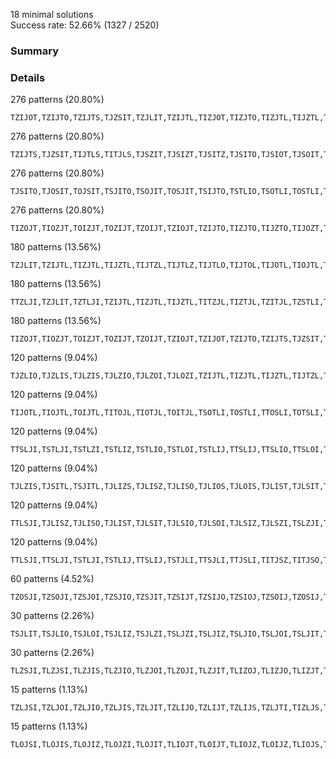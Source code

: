 <script>
import Fumen from "$lib/Fumen.svelte";
</script>


18 minimal solutions  
Success rate: 52.66% (1327 / 2520)

### Summary

<Fumen delay="1500" data="v115@pgzhBtywF8BtwwG8h0H8g0wwH8g0xwH8wwC8JeAgWF?A0fjxCpAAAA"/> <Fumen delay="1500" data="v115@pgzhywR4F8wwR4G8h0H8g0wwH8g0xwH8wwC8JeAgWF?A0vTxCpAAAA"/> <Fumen delay="1500" data="v115@pgzhywR4F8wwR4G8RpH8RpH8ywH8wwC8JeAgWFAU3T?xCpAAAA"/> <Fumen delay="1500" data="v115@pgzhBtywF8BtwwG8RpH8RpH8ywH8wwC8JeAgWFAUnj?xCpAAAA"/> <Fumen delay="1500" data="v115@pgzhhlywF8glg0wwG8glg0H8h0H8ywH8wwC8JeAgWF?A0/DxCpAAAA"/> <Fumen delay="1500" data="v115@pgzhhlywF8glAtwwG8BtH8AtwwH8glxwH8wwC8JeAg?WFA0XExCpAAAA"/> <Fumen delay="1500" data="v115@pgzhywh0F8wwAtg0G8BtH8AtwwH8xwg0H8wwC8JeAg?WFA03/wCpAAAA"/> <Fumen delay="1500" data="v115@pgzhBtywF8BtwwG8hlH8g0glH8i0H8glC8JeAgWFAq?ijxCpAAAA"/> <Fumen delay="1500" data="v115@pgzhhlywF8RpwwG8RpH8glwwH8glxwH8wwC8JeAgWF?AUHWWCpAAAA"/> <Fumen delay="1500" data="v115@pgzhhlywF8glR4G8R4H8glwwH8ywH8wwC8JeAgWFAU?NExCpAAAA"/> <Fumen delay="1500" data="v115@pgzhywR4F8wwR4G8hlH8g0glH8i0H8glC8JeAgWFAq?yTxCpAAAA"/> <Fumen delay="1500" data="v115@pgzhi0R4F8glR4G8glg0H8hlH8ywH8wwC8JeAgWFA0?yjPCpAAAA"/> <Fumen delay="1500" data="v115@pgzhi0R4F8wwR4G8xwH8xwH8ywH8g0C8JeAgWFA0+j?PCpAAAApgzhi0R4F8ywG8xwH8xwH8wwR4H8g0C8JeAgHpgz?hi0R4F8wwR4G8xwH8wwg0H8ywH8wwC8JeAgH"/> <Fumen delay="1500" data="v115@pgzhi0R4F8wwR4G8xwH8BtH8wwBtH8g0C8JeAgWFA6?+jPCpAAAA"/> <Fumen delay="1500" data="v115@pgzhhlywF8glh0G8glg0H8Q4g0H8R4wwH8Q4C8JeAg?WFAz/DxCpAAAA"/> <Fumen delay="1500" data="v115@pgzhywh0F8wwAtg0G8BtH8hlH8Atglg0H8glC8JeAg?WFAs3/wCpAAAA"/> <Fumen delay="1500" data="v115@pgzhhlywF8glh0G8glAtH8BtH8Atg0wwH8g0C8JeAg?WFA6i/wCpAAAA"/> <Fumen delay="1500" data="v115@pgzhywh0F8Rpg0G8RpH8hlH8wwglg0H8glC8JeAgWF?AMn/wCpAAAA"/>

### Details


<Fumen delay="1500" data="v115@pgzhBtywF8BtwwG8h0H8g0wwH8g0xwH8wwC8JeAgWF?A0fjxCpAAAA"/>

276 patterns (20.80%)

```
TZIJOT,TZIJTO,TZIJTS,TJZSIT,TZJLIT,TZIJTL,TIZJOT,TIZJTO,TIZJTL,TIJZTL,TIJZTO,TIJZOT,TIJOZT,TIOJZT,TOIJZT,TOIJTZ,TIOJTZ,TIJOTZ,TIJTOZ,TIJTZO,TIJTZL,TIJTLZ,TJSZIT,TJSIZT,TJSITZ,TSJITZ,TSJIZT,TSJZIT,TITJLZ,TITJZL,TITJZO,TITJOZ,TOITZJ,TIOTZJ,TITOZJ,TITZOJ,TITZJO,TITZJL,TIZTJL,TIZTJO,TIZTOJ,TIZOTJ,TIOZTJ,TOIZTJ,TOZITJ,TZOITJ,TZIOTJ,TZITOJ,TZITJO,TZITJL,TZITJS,TIZTJS,TITZJS,TSIJZT,TSIJTZ,TITJZS,TITJSZ,TITSZJ,TITZSJ,TIZTSJ,TZITSJ,TZISTJ,TIZSTJ,TISZTJ,TISTZJ,TSITZJ,TLJZIT,TLJIZT,TLJITZ,TLIJTZ,TLIJZT,TSIZTJ,TSZITJ,TZSITJ,TISJTZ,TISJZT,TZIJST,TIZJST,TIJZST,TIJSZT,TIJSTZ,TIJTSZ,TIJTZS,TIJZTS,TIZJTS,TZJILT,TJZILT,TJIZLT,TJILZT,TJILTZ,TJITLZ,TZITLJ,TJITZL,TJITZO,TJITOZ,TJIOTZ,TJOITZ,TIZTLJ,TOJITZ,TOJIZT,TITZLJ,TJOIZT,TJIOZT,TJIZOT,TJIZTO,TJIZTL,TJZITL,TITLZJ,TJZITO,TJZIOT,TJZOIT,TJOZIT,TOJZIT,TZJOIT,TZJIOT,TZJITO,TZJITL,TZJITS,TJZITS,TJIZTS,TJITZS,TJITSZ,TJISTZ,TJISZT,TJIZST,TJZIST,TZJIST,TZJSIT,TLZITJ,TLIZTJ,TLITZJ,TILTZJ,TILZTJ,TIZLTJ,TZILTJ,TTJZLI,TTJLZI,TTJLIZ,TZJLTI,TJZLTI,TJLZTI,TJLTZI,TJLTIZ,TJLITZ,TJLIZT,TJLZIT,TJZLIT,TLJTIZ,TLJTZI,TLJZTI,TTJSIZ,TTJSZI,TTJZSI,TZTLIJ,TTZLIJ,TTLZIJ,TTLIZJ,TILJZT,TILJTZ,TIJLTZ,TIJLZT,TIJZLT,TIZJLT,TZIJLT,TLTIZJ,TLTZIJ,TLZTIJ,TZLTIJ,TSJZTI,TSJTZI,TSJTIZ,TJSTIZ,TJSTZI,TJSZTI,TJZSTI,TZJSTI,TZJTSI,TJZTSI,TJTZSI,TJTSZI,TJTSIZ,TJTISZ,TJTIZS,TJTIZO,TJTIOZ,TJTOIZ,TJOTIZ,TOJTIZ,TOJTZI,TJOTZI,TJTOZI,TJTZOI,TJTZIO,TJTZIS,TJZTIS,TJZTIO,TJZTOI,TJZOTI,TJOZTI,TOJZTI,TZJOTI,TZJTOI,TZJTIO,TZJTIS,TZJTIL,TJZTIL,TJTZIL,TTSIZJ,TJTIZL,TJTILZ,TTSZIJ,TTZSIJ,TZTSIJ,TZTISJ,TTZISJ,TTIZSJ,TTISZJ,TTIJSZ,TTIJZS,TTIJZO,TTIJOZ,TOTIZJ,TTOIZJ,TTIOZJ,TTIZOJ,TTIZJO,TTIZJS,TTZIJS,TTZIJO,TTZIOJ,TTZOIJ,TTOZIJ,TOTZIJ,TOZTIJ,TZOTIJ,TZTOIJ,TZTIOJ,TZTIJO,TZTIJS,TZTIJL,TTZIJL,TTIZJL,TTIJZL,TTIJLZ,TTJILZ,TTJIZL,TTJIZO,TTJIOZ,TTJOIZ,TTJOZI,TTJZOI,TTJZIO,TTJZIL,TTZJIL,TTZJIO,TZTJIO,TZTJIL,TZTJIS,TTILZJ,TTIZLJ,TTZILJ,TZTILJ,TJTLIZ,TJTLZI,TJTZLI,TJZTLI,TZJTLI,TZLITJ,TTZJIS,TTJZIS,TTJIZS,TTJISZ,TZSTIJ,TSZTIJ,TSTZIJ,TSTIZJ
```


<Fumen delay="1500" data="v115@pgzhywR4F8wwR4G8h0H8g0wwH8g0xwH8wwC8JeAgWF?A0vTxCpAAAA"/>

276 patterns (20.80%)

```
TZIJTS,TJZSIT,TIJTLS,TITJLS,TJSZIT,TJSIZT,TJSITZ,TJSITO,TJSIOT,TJSOIT,TJOSIT,TOJSIT,TJSITL,TSJITL,TSJITO,TSJIOT,TSJOIT,TSJITZ,TSJIZT,TSJZIT,TSIJZT,TSIJTZ,TSIJTO,TSIJOT,TSTLIJ,TTSLIJ,TTJSLI,TTJLSI,TITJZS,TITJSZ,TITJSO,TITJOS,TITJSL,TJLIST,TJLSIT,TITSJL,TITSJO,TITSOJ,TITOSJ,TIOTSJ,TOITSJ,TITSJZ,TITSZJ,TITZSJ,TIZTSJ,TZITSJ,TZISTJ,TIZSTJ,TISZTJ,TJSLIT,TSJLIT,TISTZJ,TISTJZ,TISTJO,TISTOJ,TISOTJ,TIOSTJ,TOISTJ,TISTJL,TSITJL,TSITJO,TSITOJ,TSIOTJ,TSOITJ,TOSITJ,TSITJZ,TSITZJ,TLJSIT,TLJIST,TLJITS,TLIJTS,TLIJST,TSJLTI,TJSLTI,TSIJTL,TSIZTJ,TSZITJ,TISJTL,TZSITJ,TISJTO,TISJOT,TISJTZ,TISJZT,TZIJST,TIZJST,TIJZST,TSITLJ,TIJSZT,TISTLJ,TIJSTZ,TIJSTO,TIJSOT,TIJOST,TIOJST,TOIJST,TIJSTL,TIJTSL,TIJTSO,TIJTOS,TIJOTS,TIOJTS,TOIJTS,TIJTSZ,TIJTZS,TIJZTS,TIZJTS,TJISLT,TJILST,TITSLJ,TITLSJ,TJILTS,TJITLS,TZJITS,TJZITS,TJIZTS,TJITZS,TJITSZ,TJITSO,TJITOS,TJIOTS,TJOITS,TOJITS,TJITSL,TJISTL,TJISTO,TJISOT,TJIOST,TJOIST,TOJIST,TJISTZ,TJISZT,TJIZST,TJZIST,TZJIST,TZJSIT,TILTSJ,TILSTJ,TISLTJ,TSILTJ,TTJLIS,TJLSTI,TJLTSI,TJLTIS,TJLITS,TLSTIJ,TSLTIJ,TLJTIS,TLJTSI,TLJSTI,TTLSIJ,TTLISJ,TTJOSI,TTJSOI,TTJSIO,TTJSIZ,TTJSZI,TTJZSI,TILJST,TILJTS,TIJLTS,TIJLST,TIJSLT,TTSJIZ,TTSJIO,TTSJIL,TSTJIL,TSTJIO,TSTJIZ,TISJLT,TSIJLT,TSJZTI,TSJTZI,TSJTIZ,TSJTIO,TSJTOI,TSJOTI,TSJTIL,TJSTIL,TJSTIO,TJSTOI,TJSOTI,TJOSTI,TOJSTI,TJSTIZ,TJSTZI,TJSZTI,TJZSTI,TZJSTI,TZJTSI,TJZTSI,TJTZSI,TJTSZI,TJTSIZ,TJTSIO,TSJILT,TJTSOI,TJTOSI,TJOTSI,TJSILT,TOJTSI,TJTSIL,TJTISL,TJTISO,TJTIOS,TJTOIS,TJOTIS,TOJTIS,TJTISZ,TJTIZS,TJTZIS,TJZTIS,TZJTIS,TTSOIJ,TTOSIJ,TOTSIJ,TTSIOJ,TTSIJO,TTSIJZ,TTSIZJ,TTSZIJ,TTZSIJ,TZTSIJ,TZTISJ,TTZISJ,TTIZSJ,TTISZJ,TTISJZ,TTISJO,TTISOJ,TTIOSJ,TTOISJ,TOTISJ,TTISJL,TTIJSL,TTIJSO,TTIJOS,TTIJSZ,TTIJZS,TTIJLS,TTJILS,TLTISJ,TLTSIJ,TTILSJ,TTISLJ,TTSILJ,TSTILJ,TJTILS,TJTLIS,TSLITJ,TLSITJ,TLISTJ,TLITSJ,TJTLSI,TJTSLI,TTJZIS,TJSTLI,TTJIZS,TSJTLI,TTJISZ,TTJISO,TTJIOS,TTJOIS,TTJISL,TTJSIL,TZSTIJ,TSZTIJ,TSTZIJ,TSTIZJ,TSTIJZ,TSTIJO,TSTIOJ,TSTOIJ,TSOTIJ,TOSTIJ,TSTIJL,TTSIJL
```


<Fumen delay="1500" data="v115@pgzhywR4F8wwR4G8RpH8RpH8ywH8wwC8JeAgWFAU3T?xCpAAAA"/>

276 patterns (20.80%)

```
TJSITO,TJOSIT,TOJSIT,TSJITO,TSOJIT,TOSJIT,TSIJTO,TSTLIO,TSOTLI,TOSTLI,TTSLIO,TTOSLI,TOTSLI,TITJSO,TITOJS,TIOTJS,TOITJS,TITSJO,TITSOJ,TITOSJ,TIOTSJ,TOITSJ,TITSZO,TITSOZ,TITOSZ,TIOTSZ,TOITSZ,TOITZS,TIOTZS,TITOZS,TITZSO,TIZTSO,TIZOTS,TIOZTS,TOIZTS,TOZITS,TZOITS,TZIOTS,TZITSO,TZISTO,TZIOST,TZOIST,TOZIST,TOIZST,TIOZST,TIZOST,TIZSTO,TISZTO,TISOZT,TIOSZT,TOISZT,TOISTZ,TIOSTZ,TISOTZ,TISTOZ,TISTZO,TISTJO,TISTOJ,TISOTJ,TIOSTJ,TOISTJ,TSITJO,TSITOJ,TSIOTJ,TSOITJ,TOSITJ,TSIOJT,TSITZO,TSOIJT,TSITOZ,TOSIJT,TSIOTZ,TSOITZ,TOSITZ,TOSIZT,TSOIZT,TSIOZT,TSIZTO,TSZITO,TSOZIT,TOSZIT,TOZSIT,TZOSIT,TZSITO,TISJTO,TISOJT,TIOSJT,TOISJT,TSITLO,TSITOL,TSIOTL,TSOITL,TOSITL,TISTLO,TISTOL,TISOTL,TIOSTL,TOISTL,TIJSTO,TIJOST,TIOJST,TOIJST,TIJTSO,TIJOTS,TIOJTS,TOIJTS,TITSLO,TITSOL,TITOSL,TIOTSL,TOITSL,TITLSO,TITOLS,TIOTLS,TOITLS,TJITSO,TJIOTS,TJOITS,TOJITS,TJISTO,TJIOST,TJOIST,TOJIST,TILTSO,TILOTS,TIOLTS,TOILTS,TILSTO,TILOST,TIOLST,TOILST,TISLTO,TISOLT,TIOSLT,TOISLT,TSILTO,TSIOLT,TSOILT,TOSILT,TLSTIO,TLOSTI,TOLSTI,TSLTIO,TSOLTI,TOSLTI,TTLSIO,TTOLSI,TOTLSI,TTLISO,TTOLIS,TOTLIS,TTOJSI,TTJSIO,TTSJIO,TTOSJI,TOTSJI,TSTJIO,TSOTJI,TOSTJI,TSJTIO,TSOJTI,TOSJTI,TJSTIO,TJOSTI,TOJSTI,TJTSIO,TJOTSI,TOJTSI,TJTISO,TJOTIS,TOJTIS,TTSOIJ,TTOSIJ,TOTSIJ,TTSIOJ,TTSIJO,TTSIZO,TTSIOZ,TTSOIZ,TTOSIZ,TOTSIZ,TOTSZI,TTOSZI,TTSZIO,TTZSIO,TTOZSI,TOTZSI,TOZTSI,TZOTSI,TZTSIO,TZTISO,TZOTIS,TOZTIS,TOTZIS,TTOZIS,TTZISO,TTIZSO,TTIOZS,TTOIZS,TOTIZS,TOTISZ,TTOISZ,TTIOSZ,TTISOZ,TTISZO,TTISJO,TTISOJ,TTIOSJ,TTOISJ,TOTISJ,TTIJSO,TTIOJS,TTOIJS,TOTIJS,TLTISO,TLOTIS,TOLTIS,TLTSIO,TLOTSI,TOLTSI,TTILSO,TTIOLS,TTOILS,TOTILS,TTISLO,TTISOL,TTIOSL,TTOISL,TOTISL,TTSILO,TTSIOL,TTSOIL,TTOSIL,TOTSIL,TSTILO,TSLITO,TSOLIT,TOSLIT,TLSITO,TLOSIT,TOLSIT,TLISTO,TLIOST,TLOIST,TOLIST,TLITSO,TLIOTS,TLOITS,TOLITS,TTJISO,TTOJIS,TOTJIS,TSTIOL,TSTOIL,TSOTIL,TOTJSI,TOSTIL,TSTIZO,TSTIOZ,TSTOIZ,TSOTIZ,TOSTIZ,TOSTZI,TSOTZI,TSTZIO,TSZTIO,TSOZTI,TOSZTI,TOZSTI,TZOSTI,TZSTIO,TSTIJO,TSTIOJ,TSTOIJ,TSOTIJ,TOSTIJ
```


<Fumen delay="1500" data="v115@pgzhBtywF8BtwwG8RpH8RpH8ywH8wwC8JeAgWFAUnj?xCpAAAA"/>

276 patterns (20.80%)

```
TIZOJT,TIOZJT,TOIZJT,TOZIJT,TZOIJT,TZIOJT,TZIJTO,TIZJTO,TIJZTO,TIJOZT,TIOJZT,TOIJZT,TOIJTZ,TIOJTZ,TIJOTZ,TIJTZO,TITJZO,TITOJZ,TIOTJZ,TOITJZ,TOITZJ,TIOTZJ,TITOZJ,TITZOJ,TITZJO,TIZTJO,TIZTOJ,TIZOTJ,TIOZTJ,TOIZTJ,TOZITJ,TZOITJ,TZIOTJ,TZITOJ,TZITJO,TITSZO,TITOSZ,TIOTSZ,TOITSZ,TOITZS,TIOTZS,TITOZS,TITZOS,TITZSO,TIZTSO,TIZTOS,TIZOTS,TIOZTS,TOIZTS,TOZITS,TZOITS,TZIOTS,TZITOS,TZITSO,TZISTO,TZIOST,TZOIST,TOZIST,TOIZST,TIOZST,TIZOST,TIZSTO,TISZTO,TISOZT,TIOSZT,TOISZT,TOISTZ,TIOSTZ,TISOTZ,TISTZO,TSITZO,TSIOTZ,TSOITZ,TOSITZ,TOSIZT,TSOIZT,TSIOZT,TSIZTO,TSZITO,TSOZIT,TOSZIT,TOZSIT,TZOSIT,TZSITO,TITLZO,TITOLZ,TIOTLZ,TOITLZ,TOITZL,TIOTZL,TITOZL,TITZOL,TITZLO,TIZTLO,TIZTOL,TIZOTL,TIOZTL,TOIZTL,TOZITL,TZOITL,TZIOTL,TZITOL,TZITLO,TJITZO,TJIOTZ,TJOITZ,TOJITZ,TOJIZT,TJOIZT,TJIOZT,TJIZTO,TJZITO,TJOZIT,TOJZIT,TOZJIT,TZOJIT,TZJITO,TLZITO,TLIZTO,TLIOZT,TLOIZT,TOLIZT,TOLITZ,TLOITZ,TLIOTZ,TLITZO,TILTZO,TILOTZ,TIOLTZ,TOILTZ,TOILZT,TIOLZT,TILOZT,TILZTO,TIZLTO,TIZOLT,TIOZLT,TOIZLT,TOZILT,TZOILT,TZIOLT,TZILTO,TTLIZO,TTOLIZ,TOTLIZ,TOTLZI,TTOLZI,TTLZIO,TTZLIO,TTOZLI,TOTZLI,TOZTLI,TZOTLI,TZTLIO,TLTIZO,TLOTIZ,TOLTIZ,TOLTZI,TLOTZI,TLTZIO,TLZTIO,TLOZTI,TOLZTI,TOZLTI,TZOLTI,TZLTIO,TJTIZO,TJOTIZ,TOJTIZ,TOJTZI,TJOTZI,TJTZIO,TJZTIO,TJOZTI,TOJZTI,TOZJTI,TZOJTI,TZJTIO,TTSIZO,TTOSIZ,TOTSIZ,TOTSZI,TTOSZI,TTSZIO,TTZSIO,TTOZSI,TOTZSI,TOZTSI,TZOTSI,TZTSIO,TZTISO,TZTIOS,TZTOIS,TZOTIS,TOZTIS,TOTZIS,TTOZIS,TTZOIS,TTZIOS,TTZISO,TTIZSO,TTIZOS,TTIOZS,TTOIZS,TOTIZS,TOTISZ,TTOISZ,TTIOSZ,TTISZO,TTIJZO,TTIOJZ,TTOIJZ,TOTIJZ,TOTIZJ,TTOIZJ,TTIOZJ,TTIZOJ,TTIZJO,TTZIJO,TTZIOJ,TTZOIJ,TTOZIJ,TOTZIJ,TOZTIJ,TZOTIJ,TZTOIJ,TZTIOJ,TZTIJO,TTJIZO,TTOJIZ,TOTJIZ,TOTJZI,TTOJZI,TTJZIO,TTZJIO,TTOZJI,TOTZJI,TOZTJI,TZOTJI,TZTJIO,TTILZO,TTIOLZ,TTOILZ,TOTILZ,TOTIZL,TTOIZL,TTIOZL,TTIZOL,TTIZLO,TTZILO,TTZIOL,TTZOIL,TTOZIL,TOTZIL,TOZTIL,TZOTIL,TZTOIL,TZTIOL,TZTILO,TLOZIT,TOLZIT,TOZLIT,TZOLIT,TZLITO,TSTIZO,TSOTIZ,TOSTIZ,TOSTZI,TSOTZI,TSTZIO,TSZTIO,TSOZTI,TOSZTI,TOZSTI,TZOSTI,TZSTIO
```


<Fumen delay="1500" data="v115@pgzhhlywF8glg0wwG8glg0H8h0H8ywH8wwC8JeAgWF?A0/DxCpAAAA"/>

180 patterns (13.56%)

```
TZJLIT,TZIJTL,TIZJTL,TIJZTL,TIJTZL,TIJTLZ,TIJTLO,TIJTOL,TIJOTL,TIOJTL,TOIJTL,TIJTLS,TITJLS,TITJLO,TITJOL,TJSITL,TSJITL,TITJLZ,TITJZL,TTJSLI,TTJLSI,TITJSL,TJLIST,TJLSIT,TJSLIT,TSJLIT,TLJSIT,TLJIST,TLJZIT,TLJIZT,TLJITZ,TLJITO,TLJIOT,TLJOIT,TLJITS,TLIJTS,TLIJTO,TLIJOT,TLIJTZ,TLIJZT,TLIJST,TSJLTI,TJSLTI,TSIJTL,TISJTL,TIJSTL,TIJTSL,TJISLT,TJILST,TZJILT,TJZILT,TJIZLT,TJILZT,TJILTZ,TJILTO,TJILOT,TJIOLT,TJOILT,TOJILT,TJILTS,TJITLS,TJITLO,TJITOL,TJIOTL,TJOITL,TOJITL,TJITLZ,TJITZL,TJIZTL,TJZITL,TZJITL,TJITSL,TJISTL,TTJZLI,TTJLZI,TTJLIZ,TTJLIO,TTJLOI,TTJOLI,TTJLIS,TJLSTI,TJLTSI,TZJLTI,TJZLTI,TJLZTI,TJLTZI,TJLTIZ,TJLTIO,TJLTOI,TJLOTI,TJOLTI,TOJLTI,TJLTIS,TJLITS,TJLITO,TJLIOT,TJLOIT,TJOLIT,TOJLIT,TJLITZ,TJLIZT,TJLZIT,TJZLIT,TLJTIS,TLJTIO,TLJTOI,TLJOTI,TLJTIZ,TLJTZI,TLJZTI,TLJTSI,TLJSTI,TILJST,TILJZT,TILJTZ,TILJTO,TILJOT,TILJTS,TIJLTS,TIJLTO,TIJLOT,TIJOLT,TIOJLT,TOIJLT,TIJLTZ,TIJLZT,TIJZLT,TIZJLT,TZIJLT,TIJLST,TIJSLT,TISJLT,TSIJLT,TSJTIL,TJSTIL,TSJILT,TJSILT,TJTSIL,TJTISL,TZJTIL,TJZTIL,TJTZIL,TJTIZL,TJTILZ,TJTILO,TJTIOL,TJTOIL,TJOTIL,TOJTIL,TTIJSL,TTIJZL,TTIJLZ,TTIJLO,TTIJOL,TTIJLS,TTJILS,TTJILO,TTJIOL,TTJOIL,TTJILZ,TTJIZL,TTJZIL,TJTILS,TJTLIS,TJTLIO,TJTLOI,TJTOLI,TJOTLI,TOJTLI,TJTLIZ,TJTLZI,TJTZLI,TJZTLI,TZJTLI,TJTLSI,TJTSLI,TJSTLI,TSJTLI,TTJISL,TTJSIL
```


<Fumen delay="1500" data="v115@pgzhhlywF8glAtwwG8BtH8AtwwH8glxwH8wwC8JeAg?WFA0XExCpAAAA"/>

180 patterns (13.56%)

```
TTZLJI,TZJLIT,TZTLJI,TZIJTL,TIZJTL,TIJZTL,TITZJL,TIZTJL,TZITJL,TZSTLI,TSZTLI,TZLJIT,TLZJIT,TLIZJT,TLZIJT,TZLIJT,TZSITL,TSZITL,TSIZTL,TISZTL,TIZSTL,TZISTL,TZITSL,TIZTSL,TITZSL,TZJILT,TJZILT,TJIZLT,TITZOL,TITZLO,TITZLS,TIZTLS,TIZTLO,TIZTOL,TIZOTL,TIOZTL,TOIZTL,TOZITL,TZOITL,TZIOTL,TZITOL,TZITLO,TZITLS,TZITLJ,TIZTLJ,TITZLJ,TJIZTL,TJZITL,TZJITL,TLZIOT,TLZITO,TLZITJ,TLIZTJ,TLIZTO,TLIZOT,TILZOT,TILZTO,TILZTJ,TIZLTJ,TIZLTO,TIZLOT,TIZOLT,TIOZLT,TOIZLT,TOZILT,TZOILT,TZIOLT,TZILOT,TZILTO,TZILTJ,TZILTS,TIZLTS,TILZTS,TILZST,TIZLST,TZILST,TZISLT,TIZSLT,TISZLT,TSIZLT,TSZILT,TZSILT,TZTJLI,TTZJLI,TLZTSI,TZLTSI,TZLSTI,TZJLTI,TJZLTI,TLZSTI,TJZLIT,TSZLTI,TZSLTI,TZLTJI,TLZTJI,TLZJTI,TZLJTI,TTZSLI,TZTSLI,TZTLSI,TTZLSI,TTZLIS,TTZLIO,TTZLOI,TTZOLI,TOZTLI,TZOTLI,TZTOLI,TZTLOI,TZTLIO,TZTLIS,TZTLIJ,TTZLIJ,TZILJT,TIZLJT,TILZJT,TIJZLT,TIZJLT,TZIJLT,TLZTIJ,TLZTIO,TLZTOI,TLZOTI,TOZLTI,TZOLTI,TZLOTI,TZLTOI,TZLTIO,TZLTIJ,TZLTIS,TLZTIS,TZJTIL,TJZTIL,TZTIJL,TTZIJL,TTIZJL,TTZJIL,TZTJIL,TTIZOL,TTIZLO,TTIZLJ,TTZILJ,TTZILO,TTZIOL,TTZOIL,TOZTIL,TZOTIL,TZTOIL,TZTIOL,TZTILO,TZTILJ,TZTILS,TTZILS,TTIZLS,TTIZSL,TTZISL,TZTISL,TZTSIL,TTZSIL,TZSLIT,TSZLIT,TLZSIT,TZLSIT,TZLIST,TLZIST,TLIZST,TJZTLI,TLIZTS,TLZITS,TLZOIT,TOZLIT,TZOLIT,TZJTLI,TZLOIT,TZLIOT,TZLITO,TZLITS,TZLITJ,TSZTIL,TZSTIL
```


<Fumen delay="1500" data="v115@pgzhywh0F8wwAtg0G8BtH8AtwwH8xwg0H8wwC8JeAg?WFA03/wCpAAAA"/>

180 patterns (13.56%)

```
TIZOJT,TIOZJT,TOIZJT,TOZIJT,TZOIJT,TZIOJT,TZIJOT,TZIJTO,TZIJTS,TJZSIT,TTZLJI,TZJLIT,TZTLJI,TZIJTL,TIZJOT,TIZJTO,TIZJTL,TIJZTL,TIJZTO,TIJZOT,TSZJIT,TITZOJ,TITZJO,TITZJL,TIZTJL,TIZTJO,TIZTOJ,TIZOTJ,TIOZTJ,TOIZTJ,TOZITJ,TZOITJ,TZIOTJ,TZITOJ,TZITJO,TZITJL,TZITJS,TIZTJS,TITZJS,TZSJIT,TZSIJT,TSZIJT,TSIZJT,TITZSJ,TIZTSJ,TZITSJ,TZISTJ,TIZSTJ,TISZTJ,TZLJIT,TLZJIT,TLIZJT,TLZIJT,TZLIJT,TSIZTJ,TSZITJ,TZSITJ,TISZJT,TIZSJT,TZISJT,TZIJST,TIZJST,TIJZST,TIJZTS,TIZJTS,TZJILT,TJZILT,TJIZLT,TZITLJ,TIZTLJ,TITZLJ,TJIZOT,TJIZTO,TJIZTL,TJZITL,TJZITO,TJZIOT,TJZOIT,TOZJIT,TZOJIT,TZJOIT,TZJIOT,TZJITO,TZJITL,TZJITS,TJZITS,TJIZTS,TJIZST,TJZIST,TZJIST,TZJSIT,TLZITJ,TLIZTJ,TILZTJ,TIZLTJ,TZILTJ,TZTJLI,TTZJLI,TZJLTI,TJZLTI,TJZLIT,TZLTJI,TLZTJI,TLZJTI,TZLJTI,TTZJSI,TZTLIJ,TTZLIJ,TZILJT,TIZLJT,TILZJT,TIJZLT,TIZJLT,TZIJLT,TLZTIJ,TZLTIJ,TZTJSI,TZTSJI,TTZSJI,TSZTJI,TZSTJI,TZSJTI,TSZJTI,TJZSTI,TZJSTI,TZJTSI,TJZTSI,TJZTIS,TJZTIO,TJZTOI,TJZOTI,TOZJTI,TZOJTI,TZJOTI,TZJTOI,TZJTIO,TZJTIS,TZJTIL,TJZTIL,TTZSIJ,TZTSIJ,TZTISJ,TTZISJ,TTIZSJ,TTIZOJ,TTIZJO,TTIZJS,TTZIJS,TTZIJO,TTZIOJ,TTZOIJ,TOZTIJ,TZOTIJ,TZTOIJ,TZTIOJ,TZTIJO,TZTIJS,TZTIJL,TTZIJL,TTIZJL,TTZJIL,TTZJIO,TTZJOI,TTZOJI,TOZTJI,TZOTJI,TZTOJI,TZTJOI,TZTJIO,TZTJIL,TZTJIS,TTIZLJ,TTZILJ,TZTILJ,TJZTLI,TZJTLI,TZLITJ,TTZJIS,TZSTIJ,TSZTIJ
```


<Fumen delay="1500" data="v115@pgzhBtywF8BtwwG8hlH8g0glH8i0H8glC8JeAgWFAq?ijxCpAAAA"/>

120 patterns (9.04%)

```
TJZLIO,TJZLIS,TJLZIS,TJLZIO,TJLZOI,TJLOZI,TZIJTL,TIZJTL,TIJZTL,TIJTZL,TITZJL,TIZTJL,TZITJL,TJLOIZ,TJLIOZ,TJLIZO,TJLIZS,TJLISZ,TJLSIZ,TJLSZI,TJLZSI,TLIZJO,TLIZJT,TLZIJT,TLZIJO,TZLIJO,TZLIJT,TZLIJS,TLZIJS,TLIZJS,TJISZL,TJILSZ,TJILZS,TJILZO,TJILOZ,TJOIZL,TJIOZL,TJIZOL,TJIZLO,TJIZLS,TJZILS,TJZILO,TJZIOL,TJZOIL,TJOZIL,TZJIOL,TZJILO,TZJILS,TZJILT,TJZILT,TJIZLT,TJILZT,TJILTZ,TJITZL,TJIZTL,TJZITL,TZJITL,TJLZTI,TJLTZI,TJLTIZ,TJLITZ,TJLIZT,TJLZIT,TJZLIT,TILZJO,TILZJS,TIZLJS,TIZLJO,TZILJO,TZILJS,TZILJT,TIZLJT,TILZJT,TIJLTZ,TIJLZT,TIJLZO,TIJLOZ,TIJOZL,TIJZOL,TIJZLO,TIJZLT,TIZJLT,TIZJLO,TIZJOL,TIZOJL,TIOZJL,TOIZJL,TOZIJL,TZOIJL,TZIOJL,TZIJOL,TZIJLO,TZIJLT,TZIJLS,TIZJLS,TIJZLS,TIJLZS,TIJLSZ,TIJSZL,TIJZSL,TIZJSL,TZIJSL,TZISJL,TIZSJL,TISZJL,TSIZJL,TSZIJL,TZSIJL,TJSIZL,TJSZIL,TJZSIL,TZJISL,TJZISL,TJIZSL,TJZTIL,TJTZIL,TJTIZL,TZTIJL,TTZIJL,TTIZJL
```


<Fumen delay="1500" data="v115@pgzhhlywF8RpwwG8RpH8glwwH8glxwH8wwC8JeAgWF?AUHWWCpAAAA"/>

120 patterns (9.04%)

```
TIJOTL,TIOJTL,TOIJTL,TITOJL,TIOTJL,TOITJL,TSOTLI,TOSTLI,TTOSLI,TOTSLI,TSIOTL,TSOITL,TOSITL,TISOTL,TIOSTL,TOISTL,TITOSL,TIOTSL,TOITSL,TITOLS,TIOTLS,TOITLS,TITOLZ,TIOTLZ,TOITLZ,TOITZL,TIOTZL,TITOZL,TIZOTL,TJIOTL,TIOZTL,TJOITL,TOIZTL,TOJITL,TOZITL,TZOITL,TZIOTL,TITOLJ,TIOTLJ,TOITLJ,TOLITZ,TLOITZ,TLIOTZ,TLIOTJ,TLOITJ,TOLITJ,TILOTJ,TIOLTJ,TOILTJ,TILOTZ,TIOLTZ,TOILTZ,TILOTS,TIOLTS,TOILTS,TTOJLI,TOTJLI,TTOLJI,TOTLJI,TLOTJI,TOLTJI,TTOLSI,TOTLSI,TTOLIS,TOTLIS,TTOLIZ,TOTLIZ,TOTLZI,TTOLZI,TTOZLI,TOTZLI,TOZTLI,TZOTLI,TTOLIJ,TOTLIJ,TLOTIJ,TOLTIJ,TLOTIZ,TOLTIZ,TOLTZI,TLOTZI,TJOTIL,TOJTIL,TLOTIS,TTIOJL,TTOIJL,TOTIJL,TOLTIS,TTOJIL,TOTJIL,TLOTSI,TOLTSI,TTIOLJ,TTOILJ,TOTILJ,TTIOLZ,TTOILZ,TOTILZ,TOTIZL,TTOIZL,TTIOZL,TTOZIL,TOTZIL,TOZTIL,TZOTIL,TTIOLS,TTOILS,TOTILS,TTIOSL,TTOISL,TOTISL,TTOSIL,TOTSIL,TJOTLI,TOJTLI,TLIOTS,TLOITS,TOLITS,TSOTIL,TOSTIL
```


<Fumen delay="1500" data="v115@pgzhhlywF8glR4G8R4H8glwwH8ywH8wwC8JeAgWFAU?NExCpAAAA"/>

120 patterns (9.04%)

```
TTSLJI,TSTLJI,TSTLZI,TSTLIZ,TSTLIO,TSTLOI,TSTLIJ,TTSLIJ,TTSLIO,TTSLOI,TTSLIZ,TTSLZI,TJSLIT,TSJLIT,TSLJIT,TLSJIT,TLISJT,TSJLTI,TJSLTI,TSITLZ,TSITLO,TSITLJ,TISTLJ,TISTLO,TISTLZ,TJISLT,TITSLZ,TITSLO,TITSLJ,TSILJT,TISLJT,TILSTJ,TILSTO,TILSOT,TILSTZ,TILSZT,TZISLT,TIZSLT,TISZLT,TISLZT,TISLTZ,TISLTO,TISLOT,TISOLT,TIOSLT,TOISLT,TISLTJ,TSILTJ,TSILTO,TSILOT,TSIOLT,TSOILT,TOSILT,TSILTZ,TSILZT,TSIZLT,TSZILT,TZSILT,TLSZTI,TLSTZI,TLSTIZ,TLSTIO,TLSTOI,TLSOTI,TLSTIJ,TSLTIJ,TSLTIO,TSLTOI,TSLOTI,TSOLTI,TOSLTI,TSLTIZ,TSLTZI,TSLZTI,TSZLTI,TZSLTI,TSLTJI,TLSTJI,TLSJTI,TSLJTI,TILSJT,TIJSLT,TISJLT,TSIJLT,TSJILT,TJSILT,TTISLJ,TTISLO,TTISLZ,TTSILZ,TTSILO,TTSILJ,TSTILJ,TSTILO,TLSIJT,TSLIJT,TZSLIT,TSZLIT,TSLZIT,TSLIZT,TSLITZ,TSLITO,TSLIOT,TSLOIT,TSOLIT,TOSLIT,TSLITJ,TLSITJ,TLSITO,TLSIOT,TLSOIT,TLSITZ,TLSIZT,TLSZIT,TLISZT,TLISTZ,TLISTO,TLISOT,TLISTJ,TSTILZ
```


<Fumen delay="1500" data="v115@pgzhywR4F8wwR4G8hlH8g0glH8i0H8glC8JeAgWFAq?yTxCpAAAA"/>

120 patterns (9.04%)

```
TJLZIS,TJSITL,TSJITL,TJLIZS,TJLISZ,TJLISO,TJLIOS,TJLOIS,TJLIST,TJLSIT,TJLSIO,TJLSOI,TJLOSI,TJLSIZ,TJLSZI,TITSJL,TJLZSI,TJSLIZ,TJSLIO,TJSLIT,TISTJL,TSITJL,TLISJT,TLISJO,TLISJZ,TSIJTL,TISJTL,TIJSTL,TIJTSL,TJISZL,TJISLZ,TJISLO,TJISOL,TJIOSL,TJOISL,TJISLT,TJILST,TJILSO,TJILOS,TJILSZ,TJILZS,TJILTS,TSILJZ,TSILJO,TSILJT,TISLJT,TISLJO,TJITSL,TJISTL,TJLSTI,TJLTSI,TJLTIS,TJLITS,TISLJZ,TILSJZ,TILSJO,TILSJT,TIJLTS,TIJLZS,TIJLSZ,TIJLSO,TIJLOS,TIJLST,TIJSLT,TIJSLO,TIJSOL,TIJOSL,TIJSLZ,TIJSZL,TIJZSL,TZISJL,TIZSJL,TISZJL,TISJZL,TISJLZ,TISJLO,TISJOL,TISOJL,TIOSJL,TOISJL,TISJLT,TSIJLT,TSIJLO,TSIJOL,TSIOJL,TSOIJL,TOSIJL,TSIJLZ,TSIJZL,TSIZJL,TSZIJL,TJSTIL,TZSIJL,TSJIZL,TSJILZ,TSJILO,TSJIOL,TSJILT,TJSILT,TJSILO,TJSIOL,TJSOIL,TJOSIL,TJTSIL,TJTISL,TJSILZ,TJSIZL,TJSZIL,TJZSIL,TJZISL,TJIZSL,TTISJL,TLSIJZ,TLSIJO,TLSIJT,TSLIJT,TSLIJO,TSLIJZ,TSTIJL,TTSIJL
```


<Fumen delay="1500" data="v115@pgzhi0R4F8glR4G8glg0H8hlH8ywH8wwC8JeAgWFA0?yjPCpAAAA"/>

120 patterns (9.04%)

```
TTLSJI,TJLISZ,TJLISO,TJLIST,TJLSIT,TJLSIO,TJLSOI,TJLSIZ,TJLSZI,TSLZJI,TSLJZI,TSLJIZ,TSLJIO,TSLJOI,TSLOJI,TSLJIT,TLSJIT,TLSJIO,TLSJOI,TLSOJI,TLOSJI,TOLSJI,TLSJIZ,TLSJZI,TLSZJI,TLZSJI,TZLSJI,TLJSZI,TLJSIZ,TLJSIO,TLJSOI,TLJSIT,TLJIST,TLJISO,TLJISZ,TLIJSZ,TLIJSO,TLIJST,TLISJT,TLISJO,TLISOJ,TLIOSJ,TLOISJ,TOLISJ,TLISJZ,TLISZJ,TLIZSJ,TLZISJ,TZLISJ,TZLSIJ,TJILST,TJILSO,TJILSZ,TITLSJ,TSILZJ,TSILJZ,TSILJO,TSILOJ,TSILJT,TISLJT,TISLJO,TISLOJ,TILTSJ,TILSTJ,TISLTJ,TSILTJ,TJLSTI,TLSTIJ,TSLTIJ,TSLTJI,TLSTJI,TLTSJI,TLJSTI,TLSJTI,TSLJTI,TTLSIJ,TTLISJ,TISLJZ,TISLZJ,TZILSJ,TIZLSJ,TILZSJ,TILSZJ,TILSJZ,TILSJO,TILSOJ,TILOSJ,TIOLSJ,TOILSJ,TILSJT,TILJST,TILJSO,TILJSZ,TIJLSZ,TIJLSO,TIJLST,TLTISJ,TLTSIJ,TTILSJ,TLZSIJ,TLSZIJ,TLSIZJ,TLSIJZ,TLSIJO,TLSIOJ,TLSOIJ,TLOSIJ,TOLSIJ,TLSIJT,TSLIJT,TSLIJO,TSLIOJ,TSLOIJ,TSLIJZ,TSLIZJ,TSLZIJ,TSLITJ,TLSITJ,TLISTJ,TLITSJ
```


<Fumen delay="1500" data="v115@pgzhi0R4F8wwR4G8xwH8xwH8ywH8g0C8JeAgWFA0+j?PCpAAAApgzhi0R4F8ywG8xwH8xwH8wwR4H8g0C8JeAgHpgz?hi0R4F8wwR4G8xwH8wwg0H8ywH8wwC8JeAgH"/>

120 patterns (9.04%)

```
TTLSJI,TTSLJI,TSTLJI,TSTLIJ,TTSLIJ,TSTJLI,TTSJLI,TTJSLI,TITJSZ,TITJSO,TITJSL,TITSJL,TITSJO,TITSOJ,TITOSJ,TIOTSJ,TOITSJ,TITSJZ,TITSZJ,TITZSJ,TIZTSJ,TZITSJ,TISTZJ,TISTJZ,TISTJO,TISTOJ,TISTJL,TSITJL,TSITJO,TSITOJ,TSITJZ,TSITZJ,TSITLJ,TISTLJ,TIJTSL,TIJTSO,TIJTSZ,TITSLJ,TITLSJ,TJITSZ,TJITSO,TJITSL,TILTSJ,TLTSJI,TTLSIJ,TTLISJ,TTJSOI,TTJSIO,TTJSIZ,TTJSZI,TZTSJI,TTZSJI,TTSZJI,TTSJZI,TTSJIZ,TTSJIO,TTSJOI,TTSOJI,TTOSJI,TOTSJI,TTSJIL,TSTJIL,TSTJIO,TSTJOI,TSTOJI,TSTJIZ,TSTJZI,TSTZJI,TJTSZI,TJTSIZ,TJTSIO,TJTSOI,TJTSIL,TJTISL,TJTISO,TJTISZ,TTSOIJ,TTOSIJ,TOTSIJ,TTSIOJ,TTSIJO,TTSIJZ,TTSIZJ,TTSZIJ,TTZSIJ,TZTSIJ,TZTISJ,TTZISJ,TTIZSJ,TTISZJ,TTISJZ,TTISJO,TTISOJ,TTIOSJ,TTOISJ,TOTISJ,TTISJL,TTIJSL,TTIJSO,TTIJSZ,TLTISJ,TLTSIJ,TTILSJ,TTISLJ,TTSILJ,TSTILJ,TLITSJ,TJTSLI,TTJISZ,TTJISO,TTJISL,TTJSIL,TSTZIJ,TSTIZJ,TSTIJZ,TSTIJO,TSTIOJ,TSTOIJ,TSTIJL,TTSIJL
```


<Fumen delay="1500" data="v115@pgzhi0R4F8wwR4G8xwH8BtH8wwBtH8g0C8JeAgWFA6?+jPCpAAAA"/>

60 patterns (4.52%)

```
TZOSJI,TZSOJI,TZSJOI,TZSJIO,TZSJIT,TZSIJT,TZSIJO,TZSIOJ,TZSOIJ,TZOSIJ,TIZTSJ,TZITSJ,TZISTJ,TZJSLI,TIZSTJ,TZSJLI,TZSLJI,TZLSJI,TZLISJ,TZLSIJ,TZSITJ,TIZSJT,TIZSJO,TIZSOJ,TIZOSJ,TZOISJ,TZIOSJ,TZISOJ,TZISJO,TZISJT,TZIJST,TZIJSO,TIZJSO,TIZJST,TZJISO,TZJIST,TZJSIT,TZJSIO,TZJSOI,TZSILJ,TIZSLJ,TZISLJ,TZILSJ,TIZLSJ,TIZJSL,TZTSJI,TZIJSL,TZISJL,TIZSJL,TZSTJI,TZSJTI,TZSIJL,TZSJIL,TZJSTI,TZJSIL,TZJISL,TZTSIJ,TZTISJ,TZSLIJ,TZSTIJ
```


<Fumen delay="1500" data="v115@pgzhhlywF8glh0G8glg0H8Q4g0H8R4wwH8Q4C8JeAg?WFAz/DxCpAAAA"/>

30 patterns (2.26%)

```
TSJLIT,TSJLIO,TSJLOI,TSJLIZ,TSJLZI,TSLJZI,TSLJIZ,TSLJIO,TSLJOI,TSLJIT,TSJLTI,TSILJZ,TSILJO,TSILJT,TISLJT,TISLJO,TSLJTI,TISLJZ,TISJLZ,TISJLO,TISJLT,TSIJLT,TSIJLO,TSIJLZ,TSJILZ,TSJILO,TSJILT,TSLIJT,TSLIJO,TSLIJZ
```


<Fumen delay="1500" data="v115@pgzhywh0F8wwAtg0G8BtH8hlH8Atglg0H8glC8JeAg?WFAs3/wCpAAAA"/>

30 patterns (2.26%)

```
TLZSJI,TLZJSI,TLZJIS,TLZJIO,TLZJOI,TLZOJI,TLZJIT,TLIZOJ,TLIZJO,TLIZJT,TLZIJT,TLZIJO,TLZIOJ,TLZOIJ,TLZIJS,TLIZJS,TLIZSJ,TLZISJ,TLZITJ,TLIZTJ,TILZTJ,TLZTJI,TLZJTI,TILZSJ,TILZOJ,TILZJO,TILZJS,TILZJT,TLZTIJ,TLZSIJ
```


<Fumen delay="1500" data="v115@pgzhhlywF8glh0G8glAtH8BtH8Atg0wwH8g0C8JeAg?WFA6i/wCpAAAA"/>

15 patterns (1.13%)

```
TZLJSI,TZLJOI,TZLJIO,TZLJIS,TZLJIT,TZLIJO,TZLIJT,TZLIJS,TZLJTI,TIZLJS,TIZLJO,TZILJO,TZILJS,TZILJT,TIZLJT
```


<Fumen delay="1500" data="v115@pgzhywh0F8Rpg0G8RpH8hlH8wwglg0H8glC8JeAgWF?AMn/wCpAAAA"/>

15 patterns (1.13%)

```
TLOJSI,TLOJIS,TLOJIZ,TLOJZI,TLOJIT,TLIOJT,TLOIJT,TLIOJZ,TLOIJZ,TLIOJS,TLOIJS,TLOJTI,TILOJS,TILOJZ,TILOJT
```

